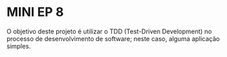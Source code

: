 # MINI EP 8

O objetivo deste projeto é utilizar o TDD (Test-Driven Development) no  processo
de desenvolvimento de software; neste caso, alguma aplicação simples.
